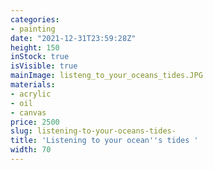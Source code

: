 ```yaml
---
categories:
- painting
date: "2021-12-31T23:59:28Z"
height: 150
inStock: true
isVisible: true
mainImage: listeng_to_your_oceans_tides.JPG
materials:
- acrylic
- oil
- canvas
price: 2500
slug: listening-to-your-oceans-tides-
title: 'Listening to your ocean''s tides '
width: 70
---
```


